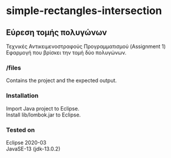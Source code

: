 # simple-rectangles-intersection

## Εύρεση τομής πολυγώνων
Τεχνικές Αντικειμενοστραφούς Προγραμματισμού (Assignment 1)  
Εφαρμογή που βρίσκει την τομή δύο πολυγώνων.

### /files
Contains the project and the expected output.

### Installation
Import Java project to Eclipse.  
Install lib/lombok.jar to Eclipse.

### Tested on
Eclipse 2020-03  
JavaSE-13 (jdk-13.0.2)
